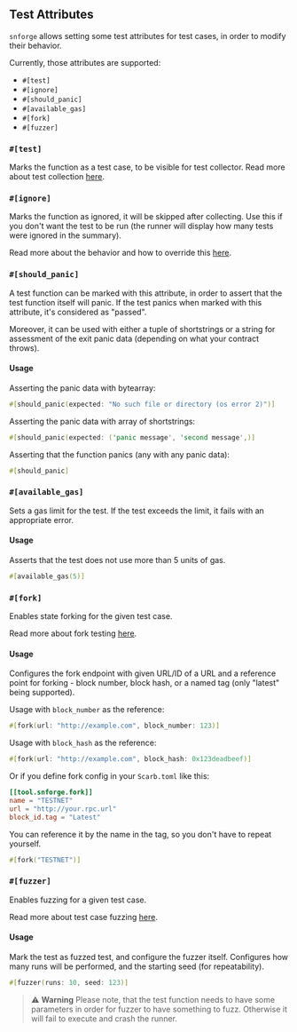 ## Test Attributes


`snforge` allows setting some test attributes for test cases, in order to modify their behavior. 

Currently, those attributes are supported:
 
- `#[test]`
- `#[ignore]`
- `#[should_panic]`
- `#[available_gas]`
- `#[fork]`
- `#[fuzzer]`

### `#[test]`

Marks the function as a test case, to be visible for test collector.
Read more about test collection [here](./test-collection.md).

### `#[ignore]`

Marks the function as ignored, it will be skipped after collecting.
Use this if you don't want the test to be run (the runner will display how many tests were ignored in the summary).

Read more about the behavior and how to override this [here](./testing.md#ignoring-some-tests-unless-specifically-requested).

### `#[should_panic]`

A test function can be marked with this attribute, in order to assert that the test function itself will panic.
If the test panics when marked with this attribute, it's considered as "passed".
 
Moreover, it can be used with either a tuple of shortstrings or a string for assessment of the exit panic data 
(depending on what your contract throws).

#### Usage

Asserting the panic data with bytearray: 
```rust
#[should_panic(expected: "No such file or directory (os error 2)")]
```

Asserting the panic data with array of shortstrings: 
```rust
#[should_panic(expected: ('panic message', 'second message',)]
```

Asserting that the function panics (any with any panic data): 

```rust
#[should_panic]
```


### `#[available_gas]`

Sets a gas limit for the test.
If the test exceeds the limit, it fails with an appropriate error. 

#### Usage 

Asserts that the test does not use more than 5 units of gas. 
```rust
#[available_gas(5)]
```

### `#[fork]`

Enables state forking for the given test case.

Read more about fork testing [here](../snforge-advanced-features/fork-testing.md).

#### Usage

Configures the fork endpoint with given URL/ID of a URL and a reference point for forking - block number, 
block hash, or a named tag (only "latest" being supported). 

Usage with `block_number` as the reference:
```rust
#[fork(url: "http://example.com", block_number: 123)]
```

Usage with `block_hash` as the reference:
```rust
#[fork(url: "http://example.com", block_hash: 0x123deadbeef)]
```

Or if you define fork config in your `Scarb.toml` like this:
```toml
[[tool.snforge.fork]]
name = "TESTNET"
url = "http://your.rpc.url"
block_id.tag = "Latest"
```

You can reference it by the name in the tag, so you don't have to repeat yourself.
```rust
#[fork("TESTNET")] 
```

### `#[fuzzer]`

Enables fuzzing for a given test case.

Read more about test case fuzzing [here](../snforge-advanced-features/fuzz-testing.md). 

#### Usage

Mark the test as fuzzed test, and configure the fuzzer itself.
Configures how many runs will be performed, and the starting seed (for repeatability). 

```rust
#[fuzzer(runs: 10, seed: 123)]
```

> ⚠️ **Warning**
> Please note, that the test function needs to have some parameters in order for fuzzer to have something to fuzz. 
> Otherwise it will fail to execute and crash the runner. 
